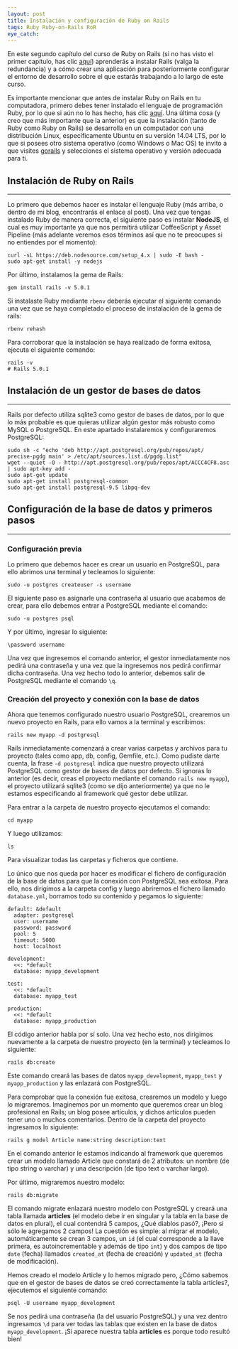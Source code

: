```yaml
---
layout: post
title: Instalación y configuración de Ruby on Rails
tags: Ruby Ruby-on-Rails RoR
eye_catch:
---
```


En este segundo capítulo del curso de Ruby on Rails (si no has visto el primer capítulo, has clic [aquí](https://nisoto.github.io/2017/04/27/introduccion-ruby-on-rails/)) aprenderás a instalar Rails (valga la redundancia) y a cómo crear una aplicación para posteriormente configurar el entorno de desarrollo sobre el que estarás trabajando a lo largo de este curso.

Es importante mencionar que antes de instalar Ruby on Rails en tu computadora, primero debes tener instalado el lenguaje de programación Ruby, por lo que si aún no lo has hecho, has clic [aquí](https://nisoto.github.io/2017/03/15/instalacion-ruby/). Una última cosa (y creo que más importante que la anterior) es que la instalación (tanto de Ruby como Ruby on Rails) se desarrolla en un computador con una distribución Linux, específicamente Ubuntu en su versión 14.04 LTS, por lo que si posees otro sistema operativo (como Windows o Mac OS) te invito a que visites [gorails](https://gorails.com/setup/ubuntu/14.04) y selecciones el sistema operativo y versión adecuada para ti.

<!--more-->

## Instalación de Ruby on Rails
-------------------------------

Lo primero que debemos hacer es instalar el lenguaje Ruby (más arriba, o dentro de mi blog, encontrarás el enlace al post). Una vez que tengas instalado Ruby de manera correcta, el siguiente paso es instalar **NodeJS**, el cual es muy importante ya que nos permitirá utilizar CoffeeScript y Asset Pipeline (más adelante veremos esos términos así que no te preocupes si no entiendes por el momento):

```
curl -sL https://deb.nodesource.com/setup_4.x | sudo -E bash -
sudo apt-get install -y nodejs
```

Por último, instalamos la gema de Rails:

```
gem install rails -v 5.0.1
```

Si instalaste Ruby mediante `rbenv` deberás ejecutar el siguiente comando una vez que se haya completado el proceso de instalación de la gema de rails:

```
rbenv rehash
```

Para corroborar que la instalación se haya realizado de forma exitosa, ejecuta el siguiente comando:

```
rails -v
# Rails 5.0.1
```

## Instalación de un gestor de bases de datos
---------------------------------------------

Rails por defecto utiliza sqlite3 como gestor de bases de datos, por lo que lo más probable es que quieras utilizar algún gestor más robusto como MySQL o PostgreSQL. En este apartado instalaremos y configuraremos PostgreSQL:

```
sudo sh -c "echo 'deb http://apt.postgresql.org/pub/repos/apt/ precise-pgdg main' > /etc/apt/sources.list.d/pgdg.list"
wget --quiet -O - http://apt.postgresql.org/pub/repos/apt/ACCC4CF8.asc | sudo apt-key add -
sudo apt-get update
sudo apt-get install postgresql-common
sudo apt-get install postgresql-9.5 libpq-dev
```

## Configuración de la base de datos y primeros pasos
-----------------------------------------------------

### Configuración previa

Lo primero que debemos hacer es crear un usuario en PostgreSQL, para ello abrimos una terminal y tecleamos lo siguiente:

```
sudo -u postgres createuser -s username
```

El siguiente paso es asignarle una contraseña al usuario que acabamos de crear, para ello debemos entrar a PostgreSQL mediante el comando:

```
sudo -u postgres psql
```

Y por último, ingresar lo siguiente:

```
\password username
```

Una vez que ingresemos el comando anterior, el gestor inmediatamente nos pedirá una contraseña y una vez que la ingresemos nos pedirá confirmar dicha contraseña. Una vez hecho todo lo anterior, debemos salir de PostgreSQL mediante el comando `\q`.

### Creación del proyecto y conexión con la base de datos

Ahora que tenemos configurado nuestro usuario PostgreSQL, crearemos un nuevo proyecto en Rails, para ello vamos a la terminal y escribimos:

```
rails new myapp -d postgresql
```

Rails inmediatamente comenzará a crear varias carpetas y archivos para tu proyecto (tales como app, db, config, Gemfile, etc.). Como pudiste darte cuenta, la frase `-d postgresql` indica que nuestro proyecto utilizará PostgreSQL como gestor de bases de datos por defecto. Si ignoras lo anterior (es decir, creas el proyecto mediante el comando `rails new myapp`), el proyecto utilizará sqlite3 (como se dijo anteriormente) ya que no le estamos especificando al framework qué gestor debe utilizar.

Para entrar a la carpeta de nuestro proyecto ejecutamos el comando:

```
cd myapp
```

Y luego utilizamos:

```
ls
```

Para visualizar todas las carpetas y ficheros que contiene.

Lo único que nos queda por hacer es modificar el fichero de configuración de la base de datos para que la conexión con PostgreSQL sea exitosa. Para ello, nos dirigimos a la carpeta config y luego abriremos el fichero llamado `database.yml`, borramos todo su contenido y pegamos lo siguiente:

```
default: &default
  adapter: postgresql
  user: username
  password: password
  pool: 5
  timeout: 5000
  host: localhost

development:
  <<: *default
  database: myapp_development
  
test:
  <<: *default
  database: myapp_test

production:
  <<: *default
  database: myapp_production
```

El código anterior habla por sí solo. Una vez hecho esto, nos dirigimos nuevamente a la carpeta de nuestro proyecto (en la terminal) y tecleamos lo siguiente:

```
rails db:create
```

Este comando creará las bases de datos `myapp_development`, `myapp_test` y `myapp_production` y las enlazará con PostgreSQL.

Para comprobar que la conexión fue exitosa, crearemos un modelo y luego lo migraremos. Imaginemos por un momento que queremos crear un blog profesional en Rails; un blog posee artículos, y dichos artículos pueden tener uno o muchos comentarios. Dentro de la carpeta del proyecto ingresamos lo siguiente:

```
rails g model Article name:string description:text
```

En el comando anterior le estamos indicando al framework que queremos crear un modelo llamado Article que constará de 2 atributos: un nombre (de tipo string o varchar) y una descripción (de tipo text o varchar largo).

Por último, migraremos nuestro modelo:

```
rails db:migrate
```

El comando migrate enlazará nuestro modelo con PostgreSQL y creará una tabla llamada **articles** (el modelo debe ir en singular y la tabla en la base de datos en plural), el cual contendrá 5 campos, ¿Qué diablos pasó?, ¡Pero si sólo le agregamos 2 campos! La cuestión es simple: al migrar el modelo, automáticamente se crean 3 campos, un `id` (el cual corresponde a la llave primera, es autoincrementable y además de tipo `int`) y dos campos de tipo `date` (fecha) llamados `created_at` (fecha de creación) y `updated_at` (fecha de modificación).

Hemos creado el modelo Article y lo hemos migrado pero, ¿Cómo sabemos que en el gestor de bases de datos se creó correctamente la tabla articles?, ejecutemos el siguiente comando:

```
psql -U username myapp_development
```

Se nos pedirá una contraseña (la del usuario PostgreSQL) y una vez dentro ingresamos `\d` para ver todas las tablas que existen en la base de datos `myapp_development`. ¡Si aparece nuestra tabla **articles** es porque todo resultó bien!
